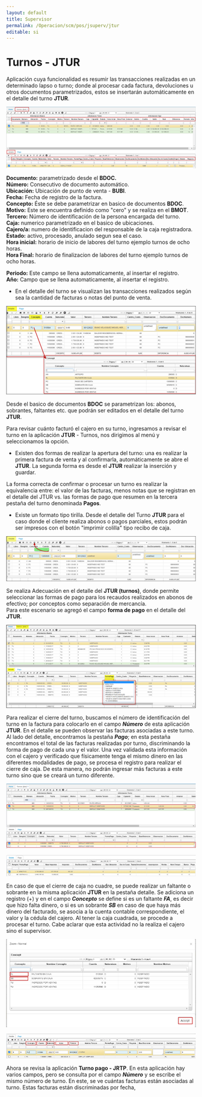 ```yaml
---
layout: default
title: Supervisor
permalink: /Operacion/scm/pos/jsuperv/jtur
editable: si
---
```


# Turnos - JTUR

Aplicación cuya funcionalidad es resumir las transacciones realizadas en un determinado lapso o turno; donde al procesar cada factura, devoluciones u otros documentos parametrizados, estos se insertarán automáticamente en el detalle del turno **JTUR**.  

![](jtur1.png)  

**Documento:** parametrizado desde el **BDOC.**  
**Número:** Consecutivo de documento automático.  
**Ubicación:** Ubicación de punto de venta - **BUBI**.  
**Fecha:** Fecha de registro de la factura.  
**Concepto:** Éste se debe parametrizar en basico de documentos **BDOC**.  
**Motivo:**  Este se encuentra definido como "cero" y se realiza en el **BMOT**.  
**Tercero:** Número de identificación de la persona encargada del turno.  
**Caja:** numerico parametrizado en el basico de ubicaciones.  
**Cajero/a:** numero de identificacion del responsable de la caja registradora.  
**Estado:** activo, procesado, anulado segun sea el caso.  
**Hora inicial:** horario de inicio de labores del turno ejemplo turnos de ocho horas.  
**Hora Final:** horario de finalizacion de labores del turno ejemplo turnos de ocho horas.  

**Periodo:** Este campo se llena automaticamente, al insertar el registro.  
**Año:** Campo que se llena automaticamente, al insertar el registro.   


* En el detalle del turno se visualizan las transacciones realizados según sea la cantidad de facturas o notas del punto de venta.  

![](jtur3.png)  

Desde el basico de documentos **BDOC** se parametrizan los: abonos, sobrantes, faltantes etc. que podrán ser editados en el detalle del turno **JTUR**.  


Para revisar cuánto facturó el cajero en su turno, ingresamos a revisar el turno en la aplicación **JTUR** - Turnos, nos dirigimos al menú y seleccionamos la opción.  


* Existen dos formas de realizar la apertura del turno: una es realizar la primera factura de venta y al confirmarla, automáticamente se abre el **JTUR**. La segunda forma es desde el **JTUR** realizar la inserción y guardar.  


La forma correcta de confirmar o procesar un turno es realizar la equivalencia entre: el valor de las facturas, menos notas que se registran en el detalle del JTUR vs. las formas de pago que resumen en la tercera pestaña del turno denominada **Pagos**.  



* Existe un formato tipo tirilla. Desde el detalle del Turno **JTUR** para el caso donde el cliente realiza abonos o pagos parciales, estos podrán ser impresos con el botón "imprimir colilla" tipo recibo de caja.  


![](jtur2.png)

Se realiza Adecuación en el detalle del **JTUR (turnos)**, donde permite seleccionar las formas de pago para los recaudos realizados en abonos de efectivo; por conceptos como separación de mercancía.  
Para este escenario se agregó el campo **forma de pago** en el detalle del **JTUR**.   

![](jtur5.png)  


Para realizar el cierre del turno, buscamos el número de identificación del turno en la factura para colocarlo en el campo **_Número_** de esta aplicación **JTUR**.  En el detalle se pueden observar las facturas asociadas a este turno. Al lado del detalle, encontramos la pestaña **_Pago_**; en esta pestaña encontramos el total de las facturas realizadas por turno, discriminando la forma de pago de cada una y el valor. Una vez validada esta información con el cajero y verificado que físicamente tenga el mismo dinero en las diferentes modalidades de pago, se procesa el registro para realizar el cierre de caja. De esta manera, no podrán ingresar más facturas a este turno sino que se creará un turno diferente.  

![](jtur6.png)  


![](jtur7.png)  



En caso de que el cierre de caja no cuadre, se puede realizar un faltante o sobrante en la misma aplicación **JTUR** en la pestaña detalle.  Se adiciona un registro (+) y en el campo **_Concepto_** se define si es un faltante **_FA_**, es decir que hizo falta dinero, o si es un sobrante **_SB_** en caso de que haya más dinero del facturado, se asocia a la cuenta contable correspondiente, el valor y la cédula del cajero.  Al tener la caja cuadrada, se procede a procesar el turno.  Cabe aclarar que esta actividad no la realiza el cajero sino el supervisor.



![](jtur8.png)  


![](jtur9.png)  


Ahora se revisa la aplicación **Turno pago - JRTP**.  En esta aplicación hay varios campos, pero se consulta por el campo **_Número_** y se escribe el mismo número de turno.  En este, se ve cuántas facturas están asociadas al turno.  Estas facturas están discriminadas por fecha, 



